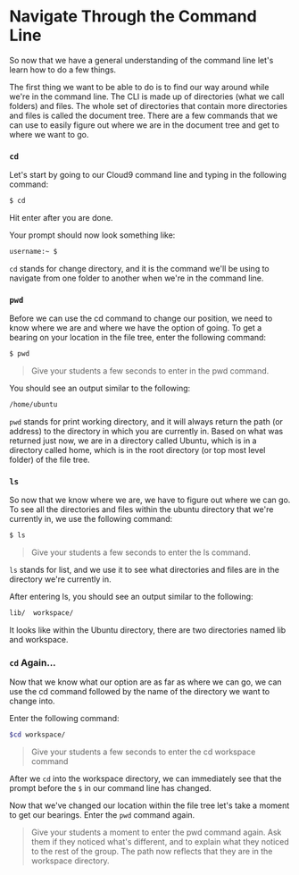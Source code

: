 # Navigate Through the Command Line
So now that we have a general understanding of the command line let's learn how to do a few things.

The first thing we want to be able to do is to find our way around while we're in the command line. The CLI is made up of directories (what we call folders) and files. The whole set of directories that contain more directories and files is called the document tree. There are a few commands that we can use to easily figure out where we are in the document tree and get to where we want to go.

### `cd`
Let's start by going to our Cloud9 command line and typing in the following command:
```bash
$ cd
```

Hit enter after you are done.

Your prompt should now look something like:
```bash
username:~ $
```
`cd` stands for change directory, and it is the command we'll be using to navigate from one folder to another when we're in the command line.

### `pwd`
Before we can use the cd command to change our position, we need to know where we are and where we have the option of going. To get a bearing on your location in the file tree, enter the following command:
```bash
$ pwd
```
>Give your students a few seconds to enter in the pwd command.

You should see an output similar to the following:
```bash
/home/ubuntu
```

`pwd` stands for print working directory, and it will always return the path (or address) to the directory in which you are currently in. Based on what was returned just now, we are in a directory called Ubuntu, which is in a directory called home, which is in the root directory (or top most level folder) of the file tree.

### `ls`
So now that we know where we are, we have to figure out where we can go. To see all the directories and files within the ubuntu directory that we're currently in, we use the following command:
```bash
$ ls
```

>Give your students a few seconds to enter the ls command.

`ls` stands for list, and we use it to see what directories and files are in the directory we're currently in.

After entering ls, you should see an output similar to the following:
```bash
lib/  workspace/
```

It looks like within the Ubuntu directory, there are two directories named lib and workspace.

### `cd` Again...
Now that we know what our option are as far as where we can go, we can use the cd command followed by the name of the directory we want to change into.

Enter the following command:
```bash
$cd workspace/
```

>Give your students a few seconds to enter the cd workspace command

After we `cd` into the workspace directory, we can immediately see that the prompt before the `$` in our command line has changed.

Now that we've changed our location within the file tree let's take a moment to get our bearings. Enter the `pwd` command again.

>Give your students a moment to enter the pwd command again. Ask them if they noticed what's different, and to explain what they noticed to the rest of the group. The path now reflects that they are in the workspace directory.



